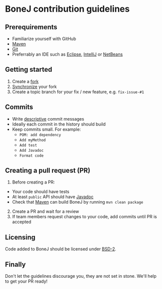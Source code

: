 # BoneJ contribution guidelines

## Prerequirements
* Familiarize yourself with GitHub
* [Maven](https://github.com/bonej-org/BoneJ2/wiki/Maven)
* [Git](https://git-scm.com)
* Preferrably an IDE such as [Eclipse](https://www.eclipse.org), [IntelliJ](https://www.jetbrains.com/idea/) or [NetBeans](https://netbeans.org)

## Getting started
1) Create a [fork](http://imagej.net/How_to_contribute_to_an_existing_plugin_or_library)
2) [Synchronize](https://help.github.com/articles/syncing-a-fork/) your fork
3) Create a topic branch for your fix / new feature, e.g. `fix-issue-#1`

## Commits
* Write [descriptive](https://chris.beams.io/posts/git-commit/) commit messages
* Ideally each commit in the history should build
* Keep commits small. For example:
  - `POM: add dependency`
  - `Add myMethod`
  - `Add test`
  - `Add Javadoc`
  - `Format code`

## Creating a pull request (PR)
1) Before creating a PR:
  * Your code should have tests
  * At least `public` API should have [Javadoc](http://drjava.org/docs/user/ch10.html)
  * Check that [Maven](https://github.com/bonej-org/BoneJ2/wiki/Maven) can build BoneJ by running `mvn clean package`
2) Create a PR and wait for a review
3) If team members request changes to your code, add commits until PR is accepted

## Licensing
Code added to BoneJ should be licensed under [BSD-2](https://github.com/bonej-org/BoneJ2/blob/master/LICENCE).

## Finally
Don't let the guidelines discourage you, they are not set in stone. We'll help to get your PR ready!
